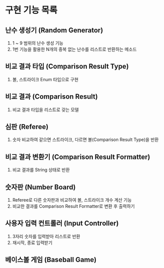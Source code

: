 # 구현 기능 목록

## 난수 생성기 (Random Generator)
1. 1 ~ 9 범위의 난수 생성 기능
2. 1번 기능을 활용한 N개의 중복 없는 난수를 리스트로 반환하는 메소드

## 비교 결과 타입 (Comparison Result Type)
1. 볼, 스트라이크 Enum 타입으로 구현

## 비교 결과 (Comparison Result)
1. 비교 결과 타입을 리스트로 갖는 모델

## 심판 (Referee)
1. 숫자 비교하여 같으면 스트라이크, 다르면 볼(Comparison Result Type)을 반환

## 비교 결과 변환기 (Comparison Result Formatter)
1. 비교 결과를 String 상태로 반환

## 숫자판 (Number Board)
1. Referee로 다른 숫자판과 비교하여 볼, 스트라이크 개수 계산 기능
2. 비교한 결과를 Comparison Result Formatter로 변환 후 출력하기

## 사용자 입력 컨트롤러 (Input Controller)
1. 3자리 숫자를 입력받아 리스트로 반환
2. 재시작, 종료 입력받기

## 베이스볼 게임 (Baseball Game)
